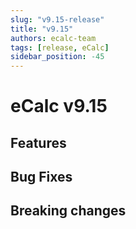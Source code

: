 ```yaml
---
slug: "v9.15-release"
title: "v9.15"
authors: ecalc-team
tags: [release, eCalc]
sidebar_position: -45
---
```


# eCalc v9.15

## Features

## Bug Fixes

## Breaking changes